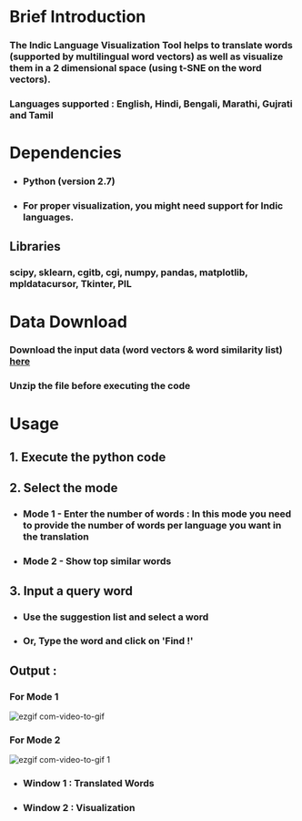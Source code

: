 # Brief Introduction
### The Indic Language Visualization Tool helps to translate words (supported by multilingual word vectors) as well as visualize them in a 2 dimensional space (using t-SNE on the word vectors).
### Languages supported : English, Hindi, Bengali, Marathi, Gujrati and Tamil

# Dependencies

- ### Python (version 2.7) 
- ### For proper visualization, you might need support for Indic languages.

## Libraries
### scipy, sklearn, cgitb, cgi, numpy, pandas, matplotlib, mpldatacursor, Tkinter, PIL

# Data Download
### Download the input data (word vectors & word similarity list) [here](cse.iitkgp.ac.in/~paheli.bh/vectors_and_sim.zip)
### Unzip the file before executing the code

# Usage
## 1. Execute the python code
## 2. Select the mode

- ### Mode 1 - Enter the number of words : In this mode you need to provide the number of words per language you want in the translation

- ### Mode 2 - Show top similar words

## 3.  Input a query word

- ### Use the suggestion list and select a word 

- ### Or, Type the word and click on 'Find !'


## Output : 
### For Mode 1 
![ezgif com-video-to-gif](https://user-images.githubusercontent.com/13216636/34004836-004a2402-e11f-11e7-820e-a0c9ae0cd8a3.gif)

### For Mode 2 
![ezgif com-video-to-gif 1](https://user-images.githubusercontent.com/13216636/34005227-445109f8-e120-11e7-9a24-62b840d4e2f0.gif)

- ### Window 1 : Translated Words
- ### Window 2 : Visualization
